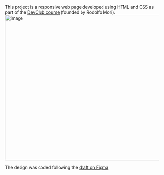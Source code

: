 This project is a responsive web page developed using HTML and CSS as part of the <a href="https://www.devclub.com.br/">DevClub course</a> (founded by Rodolfo Mori).
<img width="1057" height="475" alt="image" src="https://github.com/user-attachments/assets/5abb484f-210a-49de-9eab-d9a85b45abd1" />

The design was coded following the <a href="https://www.figma.com/design/e05eBQ6NZjtoDxGe8vFh03/We-Care-Your-Pet-3?node-id=0-1&p=f&t=IdUgzKmVHXEewU40-0"> draft on Figma </a>  

